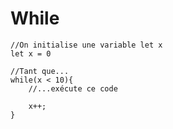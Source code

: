 # While

    //On initialise une variable let x
    let x = 0
    
    //Tant que...
    while(x < 10){
        //...exécute ce code
        
        x++;
    }
